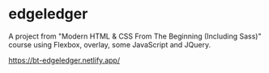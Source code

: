 # edgeledger
A project from "Modern HTML & CSS From The Beginning (Including Sass)" course using Flexbox, overlay, some JavaScript and JQuery.

https://bt-edgeledger.netlify.app/
